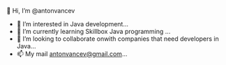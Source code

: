👋 Hi, I’m @antonvancev
- 👀 I’m interested in  Java development...
- 🌱 I’m currently learning Skillbox Java programming ...
- 💞️ I’m looking to collaborate onwith companies that need developers in  Java...
- 📫 My mail antonvancev@gmail.com...

<!---
antonvancev/antonvancev is a ✨ special ✨ repository because its `README.md` (this file) appears on your GitHub profile.
You can click the Preview link to take a look at your changes.
--->
